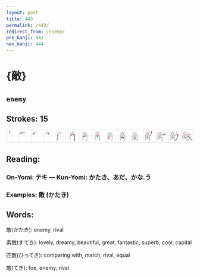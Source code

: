 ```yaml
---
layout: post
title: 443
permalink: /443/
redirect_from: /enemy/
pre_kanji: 442
nex_kanji: 444
---
```


# {敵}

## `enemy`

## Strokes: 15

<div class="stroke"><img src="../images/E695B5.png" /></div>

## Reading:

### On-Yomi: テキ &mdash; Kun-Yomi: かたき、あだ、かな.う

### Examples: 敵 (かたき)

## Words:

敵(かたき): enemy, rival

素敵(すてき): lovely, dreamy, beautiful, great, fantastic, superb, cool, capital

匹敵(ひってき): comparing with, match, rival, equal

敵(てき): foe, enemy, rival
